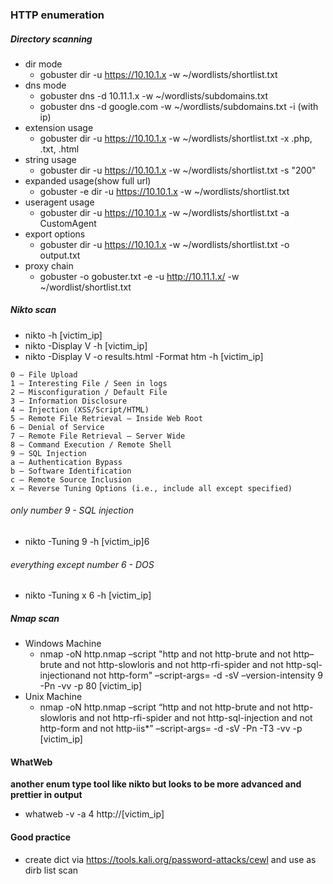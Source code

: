 ### HTTP enumeration

##### Directory scanning
- dir mode
  - gobuster dir -u https://10.10.1.x -w ~/wordlists/shortlist.txt
- dns mode
  - gobuster dns -d 10.11.1.x -w ~/wordlists/subdomains.txt
  - gobuster dns -d google.com -w ~/wordlists/subdomains.txt -i (with ip)
- extension usage
  - gobuster dir -u https://10.10.1.x -w ~/wordlists/shortlist.txt -x .php, .txt, .html
- string usage
  - gobuster dir -u https://10.10.1.x -w ~/wordlists/shortlist.txt -s "200"
- expanded usage(show full url)
  - gobuster -e dir -u https://10.10.1.x -w ~/wordlists/shortlist.txt
- useragent usage
  - gobuster dir -u https://10.10.1.x -w ~/wordlists/shortlist.txt -a CustomAgent
- export options
  - gobuster dir -u https://10.10.1.x -w ~/wordlists/shortlist.txt -o output.txt
- proxy chain
  -  gobuster -o gobuster.txt -e -u http://10.11.1.x/ -w ~/wordlist/shortlist.txt
  

##### Nikto scan
- nikto -h [victim_ip]
- nikto -Display V -h [victim_ip]
- nikto -Display V -o results.html -Format htm -h [victim_ip]
```
0 – File Upload
1 – Interesting File / Seen in logs
2 – Misconfiguration / Default File
3 – Information Disclosure
4 – Injection (XSS/Script/HTML)
5 – Remote File Retrieval – Inside Web Root
6 – Denial of Service
7 – Remote File Retrieval – Server Wide
8 – Command Execution / Remote Shell
9 – SQL Injection
a – Authentication Bypass
b – Software Identification
c – Remote Source Inclusion
x – Reverse Tuning Options (i.e., include all except specified)
```
###### only number 9 - SQL injection
- nikto -Tuning 9 -h [victim_ip]6
###### everything except number 6 - DOS
- nikto -Tuning x 6 -h [victim_ip]

##### Nmap scan
- Windows Machine
  - nmap -oN http.nmap –script "http and not http-brute and not http–brute and not http-slowloris and not http-rfi-spider and not http-sql-injectionand not http-form" –script-args= -d -sV –version-intensity 9 -Pn -vv -p 80 [victim_ip]
- Unix Machine
  - nmap -oN http.nmap –script “http and not http-brute and not http-slowloris and not http-rfi-spider and not http-sql-injection and not http-form and not http-iis*” –script-args= -d -sV -Pn -T3 -vv -p [victim_ip]
  
#### WhatWeb
**another enum type tool like nikto but looks to be more advanced and prettier in output**
- whatweb -v -a 4 http://[victim_ip]

#### Good practice
- create dict via https://tools.kali.org/password-attacks/cewl and use as dirb list scan

